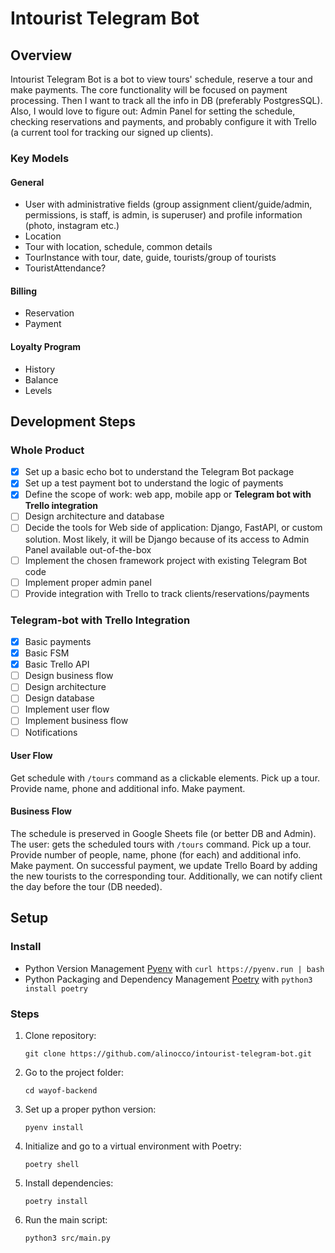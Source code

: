 Intourist Telegram Bot
======================

## Overview

Intourist Telegram Bot is a bot to view tours' schedule, reserve a tour and make payments. The core functionality will
be focused on payment processing. Then I want to track all the info in DB (preferably PostgresSQL). Also, I would love
to figure out: Admin Panel for setting the schedule, checking reservations and payments, and probably configure it with
Trello (a current tool for tracking our signed up clients).

### Key Models

#### General

* User with administrative fields (group assignment client/guide/admin, permissions, is staff, is admin, is superuser)
  and profile information (photo, instagram etc.)
* Location
* Tour with location, schedule, common details
* TourInstance with tour, date, guide, tourists/group of tourists
* TouristAttendance?

#### Billing

* Reservation
* Payment

#### Loyalty Program

* History
* Balance
* Levels

## Development Steps

### Whole Product

- [x] Set up a basic echo bot to understand the Telegram Bot package
- [x] Set up a test payment bot to understand the logic of payments
- [x] Define the scope of work: web app, mobile app or **Telegram bot with Trello integration**
- [ ] Design architecture and database
- [ ] Decide the tools for Web side of application: Django, FastAPI, or custom solution. Most likely, it will be Django
  because of its access to Admin Panel available out-of-the-box
- [ ] Implement the chosen framework project with existing Telegram Bot code
- [ ] Implement proper admin panel
- [ ] Provide integration with Trello to track clients/reservations/payments

### Telegram-bot with Trello Integration

- [x] Basic payments
- [x] Basic FSM
- [x] Basic Trello API
- [ ] Design business flow
- [ ] Design architecture
- [ ] Design database
- [ ] Implement user flow
- [ ] Implement business flow
- [ ] Notifications

#### User Flow

Get schedule with `/tours` command as a clickable elements. Pick up a tour. Provide name, phone and additional info.
Make payment.

#### Business Flow

The schedule is preserved in Google Sheets file (or better DB and Admin). The user: gets the scheduled tours
with `/tours` command. Pick up a tour. Provide number of people, name, phone (for each) and additional info. Make
payment. On successful payment, we update Trello Board by adding the new tourists to the corresponding tour.
Additionally, we can notify client the day before the tour (DB needed).

## Setup

### Install

* Python Version Management [Pyenv](https://github.com/pyenv/pyenv) with `curl https://pyenv.run | bash`
* Python Packaging and Dependency Management [Poetry](https://python-poetry.org/docs/) with `python3 install poetry`

### Steps

1. Clone repository:
   ```
   git clone https://github.com/alinocco/intourist-telegram-bot.git
   ```
2. Go to the project folder:
   ```
   cd wayof-backend
   ```
3. Set up a proper python version:
   ```
   pyenv install
   ```
4. Initialize and go to a virtual environment with Poetry:
   ```
   poetry shell
   ```
5. Install dependencies:
   ```
   poetry install
   ```
6. Run the main script:
   ```
   python3 src/main.py
   ```

